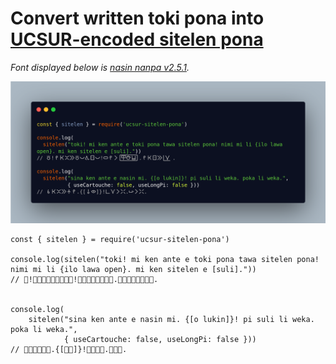 Convert written toki pona into [UCSUR-encoded sitelen pona](http://www.kreativekorp.com/ucsur/charts/sitelen.html)
===

_Font displayed below is [nasin nanpa v2.5.1](https://github.com/ETBCOR/nasin-nanpa)._

![](https://raw.githubusercontent.com/DataKinds/ucsur-sitelen-pona/main/example.png)

```
const { sitelen } = require('ucsur-sitelen-pona')

console.log(sitelen("toki! mi ken ante e toki pona tawa sitelen pona! nimi mi li {ilo lawa open}. mi ken sitelen e [suli]."))
// 󱥬!󱤴󱤘󱤆󱤉󱥬󱥔󱥩󱥠󱥔!󱥂󱤴󱤧󱦐󱤎󱤤󱥇󱦑.󱤴󱤘󱥠󱤉󱥍󱦗󱥣󱦘.


console.log(
    sitelen("sina ken ante e nasin mi. {[o lukin]}! pi suli li weka. poka li weka.", 
            { useCartouche: false, useLongPi: false }))
// 󱥞󱤘󱤆󱤉󱤿󱤴.{[󱥄󱤮]}!󱥍󱥣󱤧󱥶.󱥒󱤧󱥶.
```
